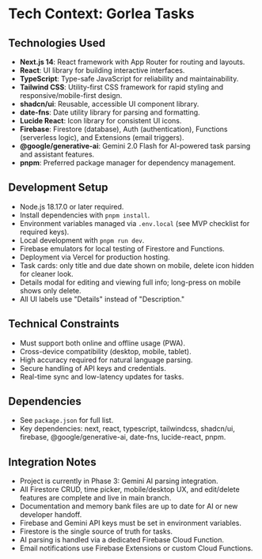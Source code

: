 # Tech Context: Gorlea Tasks

## Technologies Used

- **Next.js 14**: React framework with App Router for routing and layouts.
- **React**: UI library for building interactive interfaces.
- **TypeScript**: Type-safe JavaScript for reliability and maintainability.
- **Tailwind CSS**: Utility-first CSS framework for rapid styling and responsive/mobile-first design.
- **shadcn/ui**: Reusable, accessible UI component library.
- **date-fns**: Date utility library for parsing and formatting.
- **Lucide React**: Icon library for consistent UI icons.
- **Firebase**: Firestore (database), Auth (authentication), Functions (serverless logic), and Extensions (email triggers).
- **@google/generative-ai**: Gemini 2.0 Flash for AI-powered task parsing and assistant features.
- **pnpm**: Preferred package manager for dependency management.

## Development Setup

- Node.js 18.17.0 or later required.
- Install dependencies with `pnpm install`.
- Environment variables managed via `.env.local` (see MVP checklist for required keys).
- Local development with `pnpm run dev`.
- Firebase emulators for local testing of Firestore and Functions.
- Deployment via Vercel for production hosting.
- Task cards: only title and due date shown on mobile, delete icon hidden for cleaner look.
- Details modal for editing and viewing full info; long-press on mobile shows only delete.
- All UI labels use "Details" instead of "Description."

## Technical Constraints

- Must support both online and offline usage (PWA).
- Cross-device compatibility (desktop, mobile, tablet).
- High accuracy required for natural language parsing.
- Secure handling of API keys and credentials.
- Real-time sync and low-latency updates for tasks.

## Dependencies

- See `package.json` for full list.
- Key dependencies: next, react, typescript, tailwindcss, shadcn/ui, firebase, @google/generative-ai, date-fns, lucide-react, pnpm.

## Integration Notes

- Project is currently in Phase 3: Gemini AI parsing integration.
- All Firestore CRUD, time picker, mobile/desktop UX, and edit/delete features are complete and live in main branch.
- Documentation and memory bank files are up to date for AI or new developer handoff.
- Firebase and Gemini API keys must be set in environment variables.
- Firestore is the single source of truth for tasks.
- AI parsing is handled via a dedicated Firebase Cloud Function.
- Email notifications use Firebase Extensions or custom Cloud Functions.
